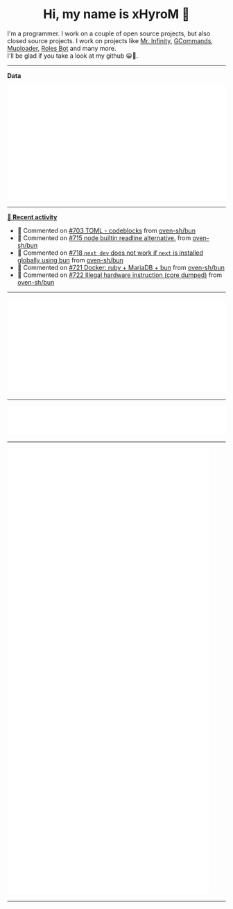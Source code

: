 <p align="center">
    <!-- <img src="https://avatars.githubusercontent.com/u/56601352" width="192" alt="hyro's pfp" /> -->
    <h1 align="center">Hi, my name is xHyroM 👋</h1>
</p>

I'm a programmer. I work on a couple of open source projects, but also closed source projects. I work on projects like [Mr. Infinity](https://discord.com/oauth2/authorize?client_id=720321585625694239&scope=bot%20applications.commands&permissions=8&redirect_uri=https://blobs.gq/imanager&prompt=consent&response_type=code), [GCommands](https://github.com/Garlic-Team/GCommands), [Muploader](https://github.com/xHyroM/Muploder), [Roles Bot](https://github.com/xHyroM/roles-bot) and many more.  
I'll be glad if you take a look at my github 😀👀.

___
**Data**

<img src="https://github.com/xHyroM/xHyroM/blob/master/.cache/base.svg">

___

**[📰 Recent activity](https://github.com/xHyroM)**
* 💬 Commented on [#703 TOML - codeblocks](https://github.com/oven-sh/bun/issues/703) from [oven-sh/bun](https://github.com/oven-sh/bun)
* 💬 Commented on [#715 node builtin readline alternative.](https://github.com/oven-sh/bun/issues/715) from [oven-sh/bun](https://github.com/oven-sh/bun)
* 💬 Commented on [#718 `next dev` does not work if `next` is installed globally using bun](https://github.com/oven-sh/bun/issues/718) from [oven-sh/bun](https://github.com/oven-sh/bun)
* 💬 Commented on [#721 Docker: ruby + MariaDB + bun](https://github.com/oven-sh/bun/issues/721) from [oven-sh/bun](https://github.com/oven-sh/bun)
* 💬 Commented on [#722 Illegal hardware instruction (core dumped)](https://github.com/oven-sh/bun/issues/722) from [oven-sh/bun](https://github.com/oven-sh/bun)


___

<img src="https://github.com/xHyroM/xHyroM/blob/master/.cache/isocalendar.svg">

___

<img src="https://github.com/xHyroM/xHyroM/blob/master/.cache/languages.svg">

___

<img src="https://github.com/xHyroM/xHyroM/blob/master/.cache/achievements.svg">

___
